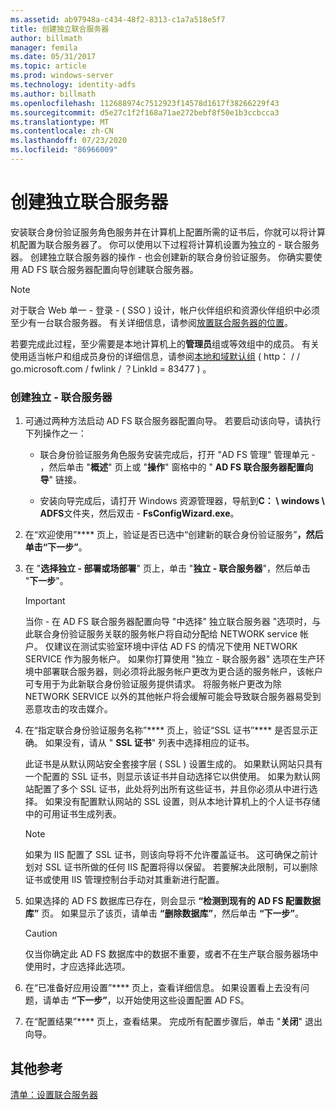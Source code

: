 ```yaml
---
ms.assetid: ab97948a-c434-48f2-8313-c1a7a518e5f7
title: 创建独立联合服务器
author: billmath
manager: femila
ms.date: 05/31/2017
ms.topic: article
ms.prod: windows-server
ms.technology: identity-adfs
ms.author: billmath
ms.openlocfilehash: 112688974c7512923f14578d1617f38266229f43
ms.sourcegitcommit: d5e27c1f2f168a71ae272bebf8f50e1b3ccbcca3
ms.translationtype: MT
ms.contentlocale: zh-CN
ms.lasthandoff: 07/23/2020
ms.locfileid: "86966009"
---
```

# <a name="create-a-stand-alone-federation-server"></a>创建独立联合服务器

安装联合身份验证服务角色服务并在计算机上配置所需的证书后，你就可以将计算机配置为联合服务器了。 你可以使用以下过程将计算机设置为独立的 \- 联合服务器。 创建独立联合服务器的操作 \- 也会创建新的联合身份验证服务。 你确实要使用 AD FS 联合服务器配置向导创建联合服务器。  
  
> [!NOTE]  
> 对于联合 Web 单一 \- 登录 \- \( SSO \) 设计，帐户伙伴组织和资源伙伴组织中必须至少有一台联合服务器。 有关详细信息，请参阅[放置联合服务器的位置](/previous-versions/windows/it-pro/windows-server-2012-R2-and-2012/dd807127(v=ws.11))。  
  
若要完成此过程，至少需要是本地计算机上的**管理员**组或等效组中的成员。  有关使用适当帐户和组成员身份的详细信息，请参阅[本地和域默认组](https://go.microsoft.com/fwlink/?LinkId=83477) \( http： \/ \/ go.microsoft.com \/ fwlink \/ ？LinkId \= 83477 \) 。   
  
### <a name="to-create-a-stand-alone-federation-server"></a>创建独立 \- 联合服务器  
  
1.  可通过两种方法启动 AD FS 联合服务器配置向导。 若要启动该向导，请执行下列操作之一：  
  
    -   联合身份验证服务角色服务安装完成后，打开 "AD FS 管理" 管理单元 \- ，然后单击 "**概述**" 页上或 "**操作**" 窗格中的 " **AD FS 联合服务器配置向导**" 链接。  
  
    -   安装向导完成后，请打开 Windows 资源管理器，导航到**C： \\ windows \\ ADFS**文件夹，然后双击 \- **FsConfigWizard.exe**。  
  
2.  在“欢迎使用”**** 页上，验证是否已选中“创建新的联合身份验证服务”****，然后单击“下一步”****。  
  
3.  在 "**选择独立 \- 部署或场部署**" 页上，单击 "**独立 \- 联合服务器**"，然后单击 "**下一步**"。  
  
    > [!IMPORTANT]  
    > 当你 \- 在 AD FS 联合服务器配置向导 "中选择" 独立联合服务器 "选项时，与此联合身份验证服务关联的服务帐户将自动分配给 NETWORK service 帐户。 仅建议在测试实验室环境中评估 AD FS 的情况下使用 NETWORK SERVICE 作为服务帐户。 如果你打算使用 "独立 \- 联合服务器" 选项在生产环境中部署联合服务器，则必须将此服务帐户更改为更合适的服务帐户，该帐户可专用于为此新联合身份验证服务提供请求。 将服务帐户更改为除 NETWORK SERVICE 以外的其他帐户将会缓解可能会导致联合服务器易受到恶意攻击的攻击媒介。  
  
4.  在“指定联合身份验证服务名称”**** 页上，验证“SSL 证书”**** 是否显示正确。 如果没有，请从 " **SSL 证书**" 列表中选择相应的证书。  
  
    此证书是从默认网站安全套接字层 \( SSL \) 设置生成的。 如果默认网站只具有一个配置的 SSL 证书，则显示该证书并自动选择它以供使用。 如果为默认网站配置了多个 SSL 证书，此处将列出所有这些证书，并且你必须从中进行选择。 如果没有配置默认网站的 SSL 设置，则从本地计算机上的个人证书存储中的可用证书生成列表。  
  
    > [!NOTE]  
    > 如果为 IIS 配置了 SSL 证书，则该向导将不允许覆盖证书。 这可确保之前计划对 SSL 证书所做的任何 IIS 配置将得以保留。 若要解决此限制，可以删除证书或使用 IIS 管理控制台手动对其重新进行配置。  
  
5.  如果选择的 AD FS 数据库已存在，则会显示 **“检测到现有的 AD FS 配置数据库”** 页。 如果显示了该页，请单击 **“删除数据库”**，然后单击 **“下一步”**。  
  
    > [!CAUTION]  
    > 仅当你确定此 AD FS 数据库中的数据不重要，或者不在生产联合服务器场中使用时，才应选择此选项。  
  
6.  在“已准备好应用设置”**** 页上，查看详细信息。 如果设置看上去没有问题，请单击 **“下一步”**，以开始使用这些设置配置 AD FS。  
  
7.  在“配置结果”**** 页上，查看结果。 完成所有配置步骤后，单击 "**关闭**" 退出向导。  
  
## <a name="additional-references"></a>其他参考  
[清单：设置联合服务器](Checklist--Setting-Up-a-Federation-Server.md)  
  
